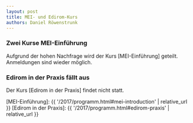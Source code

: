 ```yaml
---
layout: post
title: MEI- und Edirom-Kurs
authors: Daniel Röwenstrunk
---
```


### Zwei Kurse MEI-Einführung

Aufgrund der hohen Nachfrage wird der Kurs [MEI-Einführung] geteilt.
Anmeldungen sind wieder möglich.

### Edirom in der Praxis fällt aus

Der Kurs [Edirom in der Praxis] findet nicht statt.

[MEI-Einführung]: {{ '/2017/programm.html#mei-introduction' | relative_url }}
[Edirom in der Praxis]: {{ '/2017/programm.html#edirom-praxis' | relative_url }}
